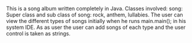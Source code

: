 This is a song album written completely in Java. 
Classes involved:
song: Super class and sub class of song: rock, anthem, lullabies. 
The user can view the different types of songs initially when he runs main.main(); in his system IDE. 
As as user the user can add songs of each type and the user control is taken as strings.
